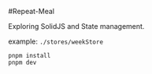 #Repeat-Meal

Exploring SolidJS and State management.

example: `./stores/weekStore`

`pnpm install`  
`pnpm dev`